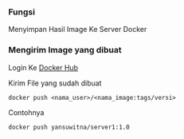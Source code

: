 ### Fungsi

Menyimpan Hasil Image Ke Server Docker

### Mengirim Image yang dibuat

Login Ke [Docker Hub](https://hub.docker.com)

Kirim File yang sudah dibuat

`docker push <nama_user>/<nama_image:tags/versi>`

Contohnya

```
docker push yansuwitna/server1:1.0
```
